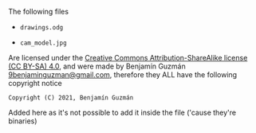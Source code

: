<!--
Copyright (c) 2020. Benjamín Antonio Velasco Guzmán
Author: Benjamín Antonio Velasco Guzmán <9benjaminguzman@gmail.com>

This program is free software: you can redistribute it and/or modify
it under the terms of the GNU General Public License as published by
the Free Software Foundation, either version 3 of the License, or
(at your option) any later version.

This program is distributed in the hope that it will be useful,
but WITHOUT ANY WARRANTY; without even the implied warranty of
MERCHANTABILITY or FITNESS FOR A PARTICULAR PURPOSE.  See the
GNU General Public License for more details.

You should have received a copy of the GNU General Public License
along with this program.  If not, see <http://www.gnu.org/licenses/>.
-->
The following files

- `drawings.odg`

- `cam_model.jpg`

Are licensed under
the [Creative Commons Attribution-ShareAlike license (CC BY-SA) 4.0](https://creativecommons.org/licenses/by-sa/4.0/),
and were made by Benjamín Guzmán <9benjaminguzman@gmail.com>, therefore they ALL have the following copyright notice

`Copyright (C) 2021, Benjamín Guzmán `

Added here as it's not possible to add it inside the file ('cause they're binaries)